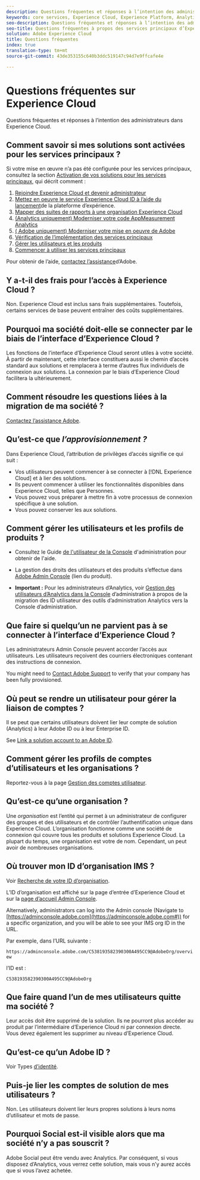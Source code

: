 ```yaml
---
description: Questions fréquentes et réponses à l’intention des administrateurs dans Experience Cloud.
keywords: core services, Experience Cloud, Experience Platform, Analytics, Target, user management.
seo-description: Questions fréquentes et réponses à l’intention des administrateurs dans Experience Cloud.
seo-title: Questions fréquentes à propos des services principaux d’Experience Cloud.
solution: Adobe Experience Cloud
title: Questions fréquentes
index: true
translation-type: tm+mt
source-git-commit: 43de353155c640b3ddc519147c94d7e9ffcafe4e

---
```



# Questions fréquentes sur Experience Cloud

Questions fréquentes et réponses à l’intention des administrateurs dans Experience Cloud.

## Comment savoir si mes solutions sont activées pour les services principaux ?

Si votre mise en œuvre n’a pas été configurée pour les services principaux, consultez la section [Activation de vos solutions pour les services principaux](../core-services/core-services.md#concept_07ED1D5C64234E77976E6D572E78FB9C), qui décrit comment :

1. [Rejoindre Experience Cloud et devenir administrateur](../core-services/core-services.md#section_2423F0BD3DF642658103310EE5EA6154)
1. [Mettez en oeuvre le service Experience Cloud ID à l’aide du lancement](https://docs.adobe.com/content/help/en/launch/using/intro/get-started/quick-start.html)de la plateforme d’expérience.
1. [Mapper des suites de rapports à une organisation Experience Cloud](../core-services/core-services.md#concept_apg_zq2_rw)
1. [(Analytics uniquement) Moderniser votre code AppMeasurement Analytics](../core-services/core-services.md#section_1798D9D0F05C47E29816AC4EEB9A0913)
1. [( Adobe uniquement) Moderniser votre mise en oeuvre de Adobe](../core-services/core-services.md#section_C2F4493C7A36406DAE2266B429A4BD24)
1. [Vérification de l’implémentation des services principaux](../core-services/core-services.md#section_E641782A0F4F44AF8C9C91216BE330D5)
1. [Gérer les utilisateurs et les produits](../core-services/core-services.md#section_B6E95F4E0E12483CB9DA99CBC0C5A4AF)
1. [Commencer à utiliser les services principaux](../core-services/core-services.md#section_960C06093623462E8EA247B3E97274A1)

Pour obtenir de l’aide, [contactez l’assistance](https://helpx.adobe.com/marketing-cloud/contact-support.html)d’Adobe.

## Y a-t-il des frais pour l’accès à Experience Cloud ?

Non. Experience Cloud est inclus sans frais supplémentaires. Toutefois, certains services de base peuvent entraîner des coûts supplémentaires.

## Pourquoi ma société doit-elle se connecter par le biais de l’interface d’Experience Cloud ?

Les fonctions de l’interface d’Experience Cloud seront utiles à votre société. À partir de maintenant, cette interface constituera aussi le chemin d’accès standard aux solutions et remplacera à terme d’autres flux individuels de connexion aux solutions. La connexion par le biais d’Experience Cloud facilitera la  ultérieurement.

## Comment résoudre les questions liées à la migration de ma société ?

[Contactez l’assistance Adobe](https://helpx.adobe.com/marketing-cloud/contact-support.html).

## Qu’est-ce que _l’approvisionnement ?_

Dans Experience Cloud, l’attribution de privilèges d’accès signifie ce qui suit :

* Vos utilisateurs peuvent commencer à se connecter à [!DNL Experience Cloud] et à lier des solutions.
* Ils peuvent commencer à utiliser les fonctionnalités disponibles dans Experience Cloud, telles que Personnes.
* Vous pouvez vous préparer à mettre fin à votre processus de connexion spécifique à une solution.
* Vous pouvez conserver les  aux solutions.

## Comment gérer les utilisateurs et les profils de produits ?

* Consultez le Guide [de l&#39;utilisateur de la Console](https://helpx.adobe.com/enterprise/administering/user-guide.html) d&#39;administration pour obtenir de l&#39;aide.

* La gestion des droits des utilisateurs et des produits s’effectue dans [Adobe Admin Console](https://adminconsole.adobe.com/enterprise) (lien du produit).

* **Important :** Pour les administrateurs d’Analytics, voir [Gestion des utilisateurs d’Analytics dans la Console](https://docs.adobe.com/content/help/en/analytics/admin/user-product-management/user-management/migrate-users/c-migration-tool.html) d’administration à propos de la migration des ID utilisateur des outils d’administration Analytics vers la Console d’administration.

## Que faire si quelqu’un ne parvient pas à se connecter à l’interface d’Experience Cloud ?

Les administrateurs Admin Console peuvent accorder l’accès aux utilisateurs. Les utilisateurs reçoivent des courriers électroniques contenant des instructions de connexion.

You might need to [Contact Adobe Support](https://helpx.adobe.com/marketing-cloud/contact-support.html) to verify that your company has been fully provisioned.

## Où peut se rendre un utilisateur pour gérer la liaison de comptes ?

Il se peut que certains utilisateurs doivent lier leur compte de solution (Analytics) à leur Adobe ID ou à leur Enterprise ID.

See [Link a solution account to an Adobe ID](../admin-getting-started/organizations.md#task_FD389E78640848919E247AC5E95B8369).

## Comment gérer les profils de comptes d’utilisateurs et les organisations ?

Reportez-vous à la page [Gestion des comptes utilisateur](../admin-getting-started/organizations.md#topic_C31CB834F109465A82ED57FF0563B3F1).

## Qu’est-ce qu’une organisation ?

Une *organisation* est l’entité qui permet à un administrateur de configurer des groupes et des utilisateurs et de contrôler l’authentification unique dans Experience Cloud. L’organisation fonctionne comme une société de connexion qui couvre tous les produits et solutions Experience Cloud. La plupart du temps, une organisation est votre  de nom. Cependant, un peut avoir de nombreuses organisations.

## Où trouver mon ID d’organisation IMS ?

Voir [Recherche de votre ID d’organisation](organizations.md).

L’ID d’organisation est affiché sur la page d’entrée d’Experience Cloud et sur la [page d’accueil Admin Console](https://adminconsole.adobe.com).

Alternatively, administrators can log into the Admin console (Navigate to [https://adminconsole.adobe.com](https://adminconsole.adobe.com#)) for a specific organization, and you will be able to see your IMS org ID in the URL.

Par exemple, dans l’URL suivante :

`https://adminconsole.adobe.com/C538193582390300A495CC9@AdobeOrg/overview`

l’ID est :

`C538193582390300A495CC9@AdobeOrg`

## Que faire quand l’un de mes utilisateurs quitte ma société ?

Leur accès doit être supprimé de la solution. Ils ne pourront plus accéder au produit par l’intermédiaire d’Experience Cloud ni par connexion directe. Vous devez également les supprimer au niveau d’Experience Cloud.

## Qu’est-ce qu’un Adobe ID ?

Voir Types [d’identité](https://helpx.adobe.com/enterprise/help/identity.html).

## Puis-je lier les comptes de solution de mes utilisateurs ?

Non. Les utilisateurs doivent lier leurs propres solutions à leurs noms d’utilisateur et mots de passe.

## Pourquoi Social est-il visible alors que ma société n’y a pas souscrit ?

Adobe Social peut être vendu avec Analytics. Par conséquent, si vous disposez d’Analytics, vous verrez cette solution, mais vous n’y aurez accès que si vous l’avez achetée.
